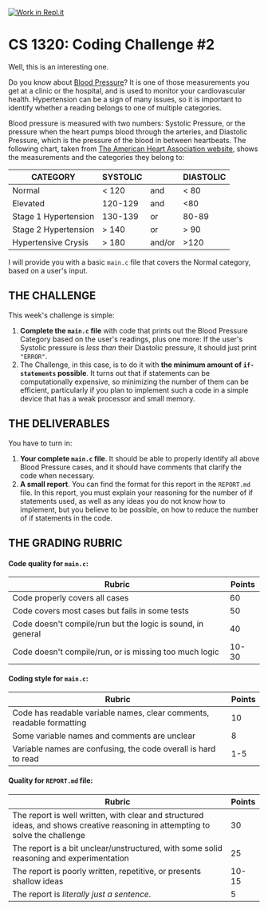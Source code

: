 [![Work in Repl.it](https://classroom.github.com/assets/work-in-replit-14baed9a392b3a25080506f3b7b6d57f295ec2978f6f33ec97e36a161684cbe9.svg)](https://classroom.github.com/online_ide?assignment_repo_id=3274667&assignment_repo_type=AssignmentRepo)
# CS 1320: Coding Challenge #2

Well, this is an interesting one.

Do you know about [Blood Pressure](https://www.heart.org/en/health-topics/high-blood-pressure/understanding-blood-pressure-readings)? It is one of those measurements you get at a clinic or the hospital, and is used to monitor your cardiovascular health. Hypertension can be a sign of many issues, so it is important to identify whether a reading belongs to one of multiple categories.

Blood pressure is measured with two numbers: Systolic Pressure, or the pressure when the heart pumps blood through the arteries, and Diastolic Pressure, which is the pressure of the blood in between heartbeats. The following chart, taken from [The American Heart Association website](https://www.heart.org/en/health-topics/high-blood-pressure/understanding-blood-pressure-readings), shows the measurements and the categories they belong to:

**CATEGORY** | **SYSTOLIC** | | **DIASTOLIC**
-------------|--------------|-|--------------
Normal | < 120 | and | < 80
Elevated | 120-129 | and | <80
Stage 1 Hypertension | 130-139 | or | 80-89
Stage 2 Hypertension | > 140 | or | > 90
Hypertensive Crysis | > 180 | and/or | >120

I will provide you with a basic `main.c` file that covers the Normal category, based on a user's input.

## THE CHALLENGE
This week's challenge is simple:

1. **Complete the `main.c` file** with code that prints out the Blood Pressure Category based on the user's readings, plus one more: If the user's Systolic pressure is *less than* their Diastolic pressure, it should just print `"ERROR"`.
2. The Challenge, in this case, is to do it with **the minimum amount of `if-statements` possible**. It turns out that if statements can be computationally expensive, so minimizing the number of them can be efficient, particularly if you plan to implement such a code in a simple device that has a weak processor and small memory.

## THE DELIVERABLES

You have to turn in:

1. **Your complete `main.c` file**. It should be able to properly identify all above Blood Pressure cases, and it should have comments that clarify the code when necessary.
2. **A small report**. You can find the format for this report in the `REPORT.md` file. In this report, you must explain your reasoning for the number of if statements used, as well as any ideas you do not know how to implement, but you believe to be possible, on how to reduce the number of if statements in the code.

## THE GRADING RUBRIC

#### Code quality for `main.c`:
Rubric | Points
-------|-------
Code properly covers all cases | 60
Code covers most cases but fails in some tests | 50
Code doesn't compile/run but the logic is sound, in general | 40
Code doesn't compile/run, or is missing too much logic | 10-30

#### Coding style for `main.c`:
Rubric | Points
-------|-------
Code has readable variable names, clear comments, readable formatting | 10
Some variable names and comments are unclear | 8
Variable names are confusing, the code overall is hard to read | 1-5

#### Quality for `REPORT.md` file:
Rubric | Points
-------|-------
The report is well written, with clear and structured ideas, and shows creative reasoning in attempting to solve the challenge | 30
The report is a bit unclear/unstructured, with some solid reasoning and experimentation | 25
The report is poorly written, repetitive, or presents shallow ideas  | 10-15
The report is *literally just a sentence*. | 5

